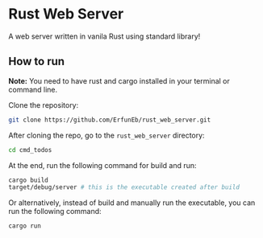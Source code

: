 # Rust Web Server

A web server written in vanila Rust using standard library!

## How to run

**Note:** You need to have rust and cargo installed in your terminal or command line.

Clone the repository:

```sh
git clone https://github.com/ErfunEb/rust_web_server.git
```

After cloning the repo, go to the `rust_web_server` directory:

```sh
cd cmd_todos
```

At the end, run the following command for build and run:

```sh
cargo build
target/debug/server # this is the executable created after build
```

Or alternatively, instead of build and manually run the executable, you can run the following command:

```sh
cargo run
```
